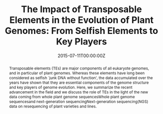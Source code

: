 ---
title: "The Impact of Transposable Elements in the Evolution of Plant Genomes: From Selfish Elements to Key Players"
authors:

- Beatriz Contreras
- Cristina Vives
- admin
- Josep M. Casacuberta

author_notes:
# - "Equal contribution"
# - "Equal contribution"
date: "2015-07-11T00:00:00Z"
doi: "https://doi.org/10.1007/978-3-319-19932-0_6"

# Schedule page publish date (NOT publication's date).
publishDate: "2017-04-01T00:00:00Z"

# Publication type.
# Legend: 0 = Uncategorized; 1 = Conference paper; 2 = Journal article;
# 3 = Preprint / Working Paper; 4 = Report; 5 = Book; 6 = Book section;
# 7 = Thesis; 8 = Patent
publication_types: ["6"]

# Publication name and optional abbreviated publication name.
publication: "*Evolutionary Biology: Biodiversification from Genotype to Phenotype. Springer*, 93-105"
publication_short: ""

abstract: Transposable elements (TEs) are major components of all eukaryote genomes, and in particular of plant genomes. Whereas these elements have long been considered as selfish `junk DNA without function', the data accumulated over the years have shown that they are essential components of the genome structure and key players of genome evolution. Here, we summarize the recent advancement in the field and we discuss the role of TEs in the light of the new data coming from whole plant genome sequencesWhole plant genome sequencesand next-generation sequencingNext-generation sequencing(NGS) data on resequencing of plant varieties and lines. 

# Summary. An optional shortened abstract.
# summary: Lorem ipsum dolor sit amet, consectetur adipiscing elit. Duis posuere tellus ac convallis placerat. Proin tincidunt magna sed ex sollicitudin condimentum.

# links:
# - name: ""
#   url: ""
url_pdf: uploads/Contreras-2015.pdf
# url_code: ''
# url_dataset: ''
# url_poster: ''
# url_project: ''
# url_slides: ''
# url_source: ''
# url_video: ''

ags:
- Source Themes
featured: true

# Featured image
# To use, add an image named `featured.jpg/png` to your page's folder. 
image:
  caption: ''
  focal_point: ""

# Associated Projects (optional).
#   Associate this publication with one or more of your projects.
#   Simply enter your project's folder or file name without extension.
#   E.g. `internal-project` references `content/project/internal-project/index.md`.
#   Otherwise, set `projects: []`.
projects: []

# Slides (optional).
#   Associate this publication with Markdown slides.
#   Simply enter your slide deck's filename without extension.
#   E.g. `slides: "example"` references `content/slides/example/index.md`.
#   Otherwise, set `slides: ""`.
# slides: example
---